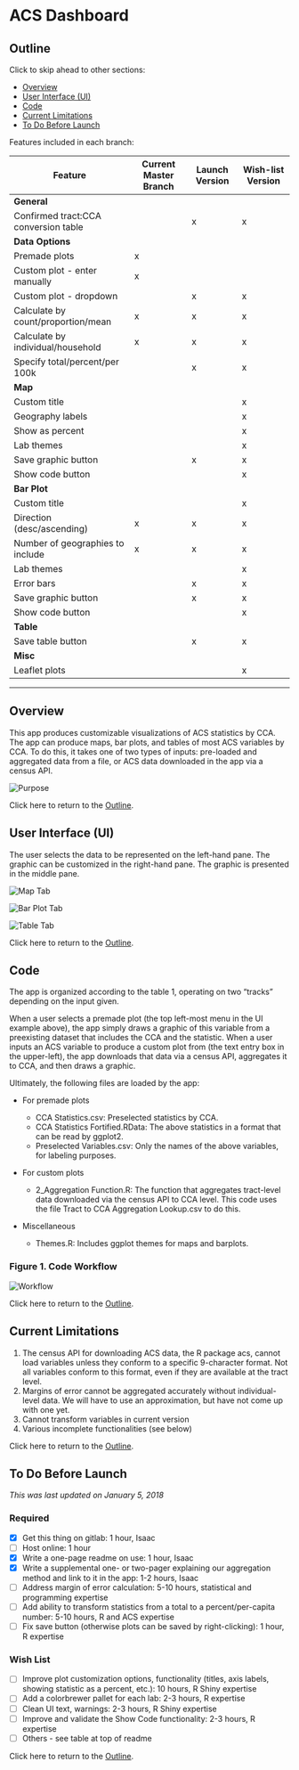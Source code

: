 # ACS Dashboard

## Outline

Click to skip ahead to other sections: 

* [Overview](README.md#overview)
* [User Interface (UI)](README.md#user-interface-ui)
* [Code](README.md#code)
* [Current Limitations](README.md#current-limitations)
* [To Do Before Launch](README.md#to-do-before-launch)

Features included in each branch:

|Feature|Current Master Branch|Launch Version|Wish-list Version|
|---|---|---|---|
|**General**| | | |
|  Confirmed tract:CCA conversion table| |x|x|
|**Data Options**| | | |
|  Premade plots|x| | |
|  Custom plot - enter manually|x| | |
|  Custom plot - dropdown| |x|x|
|  Calculate by count/proportion/mean|x|x|x|
|  Calculate by individual/household|x|x|x|
|  Specify total/percent/per 100k| |x|x|
|**Map**| | | |
|  Custom title| | |x|
|  Geography labels| | |x|
|  Show as percent| | |x|
|  Lab themes| | |x|
|  Save graphic button| |x|x|
|  Show code button| | |x|
|**Bar Plot**| | | |
|  Custom title| | |x|
|  Direction (desc/ascending)|x|x|x|
|  Number of geographies to include|x|x|x|
|  Lab themes| | |x|
|  Error bars| |x|x|
|  Save graphic button| |x|x|
|  Show code button| | |x|
|**Table**| | | |
|  Save table button| |x|x|
|**Misc**| | | |
|  Leaflet plots| | |x|

*************

## Overview

This app produces customizable visualizations of ACS statistics by CCA. The app can produce maps, bar plots, and tables of most ACS variables by CCA. To do this, it takes one of two types of inputs: pre-loaded and aggregated data from a file, or ACS data downloaded in the app via a census API.  

![Purpose](https://urbangitlab.uchicago.edu/ahuvia/acs_map_dashboard/raw/2018_updates/Visuals/2018-01-05-acs_dashboard_purpose.png)

Click here to return to the [Outline](README.md#outline).

## User Interface (UI)

The user selects the data to be represented on the left-hand pane. The graphic can be customized in the right-hand pane. The graphic is presented in the middle pane.

![Map Tab](https://urbangitlab.uchicago.edu/ahuvia/acs_map_dashboard/raw/2018_updates/Visuals/2018-01-05-acs_dashboard_ss1.png)

![Bar Plot Tab](https://urbangitlab.uchicago.edu/ahuvia/acs_map_dashboard/raw/2018_updates/Visuals/2018-01-05-acs_dashboard_ss2.png)

![Table Tab](https://urbangitlab.uchicago.edu/ahuvia/acs_map_dashboard/raw/2018_updates/Visuals/2018-01-05-acs_dashboard_ss3.png)

Click here to return to the [Outline](README.md#outline).


## Code

The app is organized according to the table 1, operating on two “tracks” depending on the input given. 

When a user selects a premade plot (the top left-most menu in the UI example above), the app simply draws a graphic of this variable from a preexisting dataset that includes the CCA and the statistic. When a user inputs an ACS variable to produce a custom plot from (the text entry box in the upper-left), the app downloads that data via a census API, aggregates it to CCA, and then draws a graphic.

Ultimately, the following files are loaded by the app:

* For premade plots 
    + CCA Statistics.csv: Preselected statistics by CCA.
    + CCA Statistics Fortified.RData: The above statistics in a format that can be read by ggplot2.
    + Preselected Variables.csv: Only the names of the above variables, for labeling purposes.

* For custom plots 
    + 2_Aggregation Function.R: The function that aggregates tract-level data downloaded via the census API to CCA level. This code uses the file Tract to CCA Aggregation Lookup.csv to do this.

* Miscellaneous
    + Themes.R: Includes ggplot themes for maps and barplots. 


### Figure 1. Code Workflow
![Workflow](https://urbangitlab.uchicago.edu/ahuvia/acs_map_dashboard/raw/2018_updates/Visuals/2018-01-05-acs_dashboard_workflow.png)

Click here to return to the [Outline](README.md#outline).

## Current Limitations

1.	The census API for downloading ACS data, the R package acs, cannot load variables unless they conform to a specific 9-character format. Not all variables conform to this format, even if they are available at the tract level.
2.	Margins of error cannot be aggregated accurately without individual-level data. We will have to use an approximation, but have not come up with one yet. 
3.	Cannot transform variables in current version 
4.	Various incomplete functionalities (see below)

Click here to return to the [Outline](README.md#outline).

## To Do Before Launch

*This was last updated on January 5, 2018*

### Required
- [x] Get this thing on gitlab: 1 hour, Isaac
- [ ] Host online: 1 hour
- [x] Write a one-page readme on use: 1 hour, Isaac
- [x] Write a supplemental one- or two-pager explaining our aggregation method and link to it in the app: 1-2 hours, Isaac
- [ ] Address margin of error calculation: 5-10 hours, statistical and programming expertise
- [ ] Add ability to transform statistics from a total to a percent/per-capita number: 5-10 hours, R and ACS expertise 
- [ ] Fix save button (otherwise plots can be saved by right-clicking): 1 hour, R expertise

### Wish List
- [ ] Improve plot customization options, functionality (titles, axis labels, showing statistic as a percent, etc.): 10 hours, R Shiny expertise
- [ ] Add a colorbrewer pallet for each lab: 2-3 hours, R expertise 
- [ ] Clean UI text, warnings: 2-3 hours, R Shiny expertise 
- [ ] Improve and validate the Show Code functionality: 2-3 hours, R expertise 
- [ ] Others - see table at top of readme

Click here to return to the [Outline](README.md#outline).










